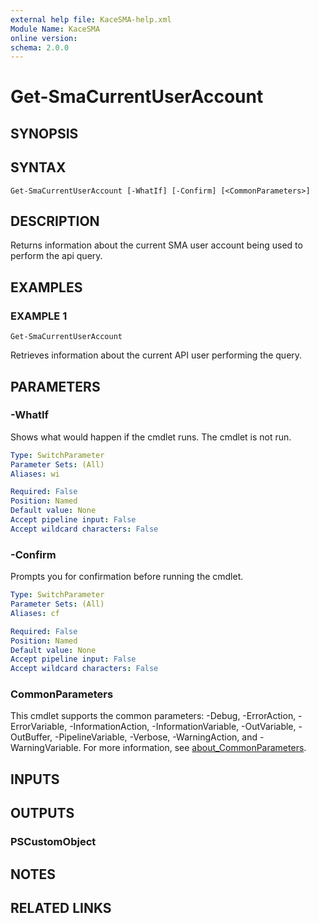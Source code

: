 ```yaml
---
external help file: KaceSMA-help.xml
Module Name: KaceSMA
online version:
schema: 2.0.0
---
```


# Get-SmaCurrentUserAccount

## SYNOPSIS

## SYNTAX

```
Get-SmaCurrentUserAccount [-WhatIf] [-Confirm] [<CommonParameters>]
```

## DESCRIPTION
Returns information about the current SMA user account being used to perform the api query.

## EXAMPLES

### EXAMPLE 1
```
Get-SmaCurrentUserAccount
```

Retrieves information about the current API user performing the query.

## PARAMETERS

### -WhatIf
Shows what would happen if the cmdlet runs.
The cmdlet is not run.

```yaml
Type: SwitchParameter
Parameter Sets: (All)
Aliases: wi

Required: False
Position: Named
Default value: None
Accept pipeline input: False
Accept wildcard characters: False
```

### -Confirm
Prompts you for confirmation before running the cmdlet.

```yaml
Type: SwitchParameter
Parameter Sets: (All)
Aliases: cf

Required: False
Position: Named
Default value: None
Accept pipeline input: False
Accept wildcard characters: False
```

### CommonParameters
This cmdlet supports the common parameters: -Debug, -ErrorAction, -ErrorVariable, -InformationAction, -InformationVariable, -OutVariable, -OutBuffer, -PipelineVariable, -Verbose, -WarningAction, and -WarningVariable. For more information, see [about_CommonParameters](http://go.microsoft.com/fwlink/?LinkID=113216).

## INPUTS

## OUTPUTS

### PSCustomObject
## NOTES

## RELATED LINKS
